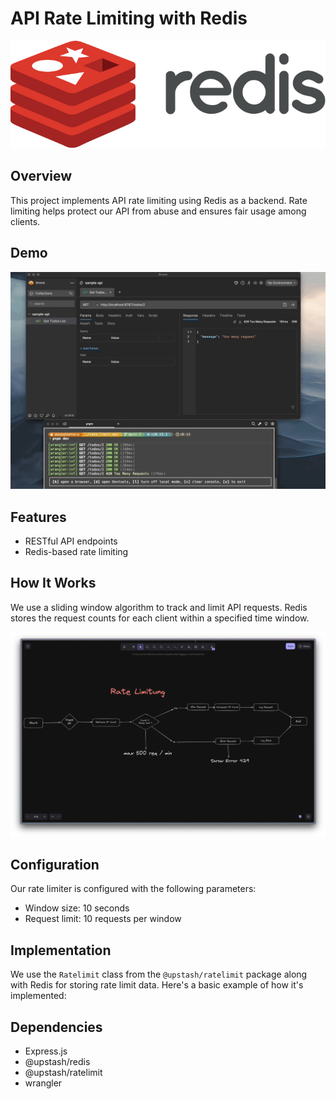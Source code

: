 # API Rate Limiting with Redis

<img src="redis-logo.svg" />

## Overview

This project implements API rate limiting using Redis as a backend. Rate limiting helps protect our API from abuse and ensures fair usage among clients.

## Demo

![Rate Limiting Demo](rate_limit.gif)


## Features

- RESTful API endpoints
- Redis-based rate limiting

## How It Works

We use a sliding window algorithm to track and limit API requests. Redis stores the request counts for each client within a specified time window.

<img src="rate_limit.png" />

## Configuration

Our rate limiter is configured with the following parameters:

- Window size: 10 seconds
- Request limit: 10 requests per window

## Implementation

We use the `Ratelimit` class from the `@upstash/ratelimit` package along with Redis for storing rate limit data. Here's a basic example of how it's implemented:

## Dependencies

- Express.js
- @upstash/redis
- @upstash/ratelimit
- wrangler
